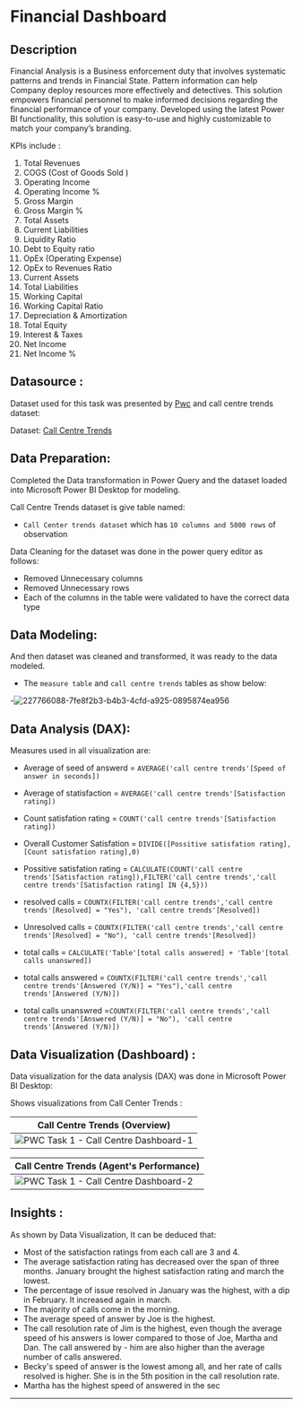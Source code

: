# Financial Dashboard

## Description
Financial Analysis is a Business enforcement duty that involves systematic patterns and trends in Financial State. Pattern information can help Company deploy resources more effectively and detectives.
This solution empowers financial personnel to make informed decisions regarding the financial performance of your company. Developed using the latest Power BI functionality, this solution is easy-to-use and highly customizable to match your company’s branding. 

KPIs include :
1. Total Revenues
2. COGS (Cost of Goods Sold )
3. Operating Income
4. Operating Income %
5. Gross Margin 
6. Gross Margin %
7. Total Assets
8. Current Liabilities
9. Liquidity Ratio
10. Debt to Equity ratio
11. OpEx (Operating Expense)
12. OpEx to Revenues Ratio
13. Current Assets
14. Total Liabilities
15. Working Capital
16. Working Capital Ratio
17. Depreciation & Amortization
18. Total Equity
19. Interest & Taxes
20. Net Income
21. Net Income %


## Datasource :

Dataset used for this task was presented by [Pwc](https://www.pwc.ch/en/careers-with-pwc/students/virtual-case-experience.html) and call centre trends dataset:

Dataset: [Call Centre Trends](https://github.com/kirannavale/Portfolio-Projects/blob/main/PWC%20Call%20Centre%20Trends%20Dashboard/01%20Call-Center-Dataset.xlsx)

## Data Preparation:

Completed the Data transformation in Power Query and the dataset loaded into Microsoft Power BI Desktop for modeling.

Call Centre Trends dataset is give table named:

- `Call Center trends dataset` which has `10 columns and 5000 rows` of observation

Data Cleaning for the dataset was done in the power query editor as follows:

- Removed Unnecessary columns
- Removed Unnecessary rows
- Each of the columns in the table were validated to have the correct data type

## Data Modeling:

And then dataset was cleaned and transformed, it was ready to the data modeled.

- The `measure table` and `call centre trends` tables as show below:

-![227766088-7fe8f2b3-b4b3-4cfd-a925-0895874ea956](https://github.com/kirannavale/Portfolio-Projects/assets/34519689/e5d33d5d-cfab-40e6-a9ca-f1f70814344a)

## Data Analysis (DAX):

Measures used in  all visualization are:

- Average of seed of answerd = `AVERAGE('call centre trends'[Speed of answer in seconds])`

- Average of statisfaction = `AVERAGE('call centre trends'[Satisfaction rating])`

- Count satisfation rating = `COUNT('call centre trends'[Satisfaction rating])`

- Overall Customer Satisfation = `DIVIDE([Possitive satisfation rating],[Count satisfation rating],0)`

- Possitive satisfation rating = `CALCULATE(COUNT('call centre trends'[Satisfaction rating]),FILTER('call centre trends','call centre trends'[Satisfaction rating] IN {4,5}))`

- resolved calls = `COUNTX(FILTER('call centre trends','call centre trends'[Resolved] = "Yes"), 'call centre trends'[Resolved])`

- Unresolved calls = `COUNTX(FILTER('call centre trends','call centre trends'[Resolved] = "No"), 'call centre trends'[Resolved])`

- total calls =  `CALCULATE('Table'[total calls answered] + 'Table'[total calls unanswred])`

- total calls answered = `COUNTX(FILTER('call centre trends','call centre trends'[Answered (Y/N)] = "Yes"),'call centre trends'[Answered (Y/N)])`

- total calls unanswred =`COUNTX(FILTER('call centre trends','call centre trends'[Answered (Y/N)] = "No"), 'call centre trends'[Answered (Y/N)])`

## Data Visualization (Dashboard) :

Data visualization for the data analysis (DAX) was done in Microsoft Power BI Desktop:

Shows visualizations from Call Center Trends :

| Call Centre Trends (Overview) |
| ----------- |
| ![PWC Task 1 - Call Centre Dashboard-1](https://github.com/kirannavale/Portfolio-Projects/assets/34519689/70645f44-518a-4ec5-ac6d-1deb69e4a3f3)|


| Call Centre Trends (Agent's Performance) |
| ----------- |
| ![PWC Task 1 - Call Centre Dashboard-2](https://github.com/kirannavale/Portfolio-Projects/assets/34519689/b764894a-61b9-4e8d-8b53-dea37320ce33)|

## Insights :

As shown by Data Visualization, It can be deduced that:

- Most of the satisfaction ratings from each call are 3 and 4.
- The average satisfaction rating has decreased over the span of three months. January brought the highest satisfaction rating and march the lowest.
- The percentage of issue resolved in January was the highest, with a dip in February. It increased again in march.
- The majority of calls come in the morning.
- The average speed of answer by Joe is the highest.
- The call resolution rate of Jim is the highest, even though the average speed of his answers is lower compared to those of Joe, Martha and Dan. The call answered by - him are also higher than the average number of calls answered.
- Becky's speed of answer is the lowest among all, and her rate of calls resolved is higher. She is in the 5th position in the call resolution rate. 
- Martha has the highest  speed of answered in the sec

---






